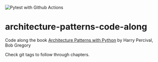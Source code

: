 ![Pytest with Github Actions](https://github.com/bmaingret/architecture-patterns-code-along/actions/workflows/main.yml/badge.svg)


# architecture-patterns-code-along

Code along the book [Architecture Patterns with Python](https://github.com/cosmicpython/book) by Harry Percival, Bob Gregory

Check git tags to follow through chapters.
